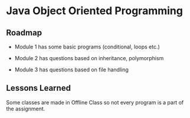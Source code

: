 
# Java Object Oriented Programming 




## Roadmap

- Module 1 has some basic programs (conditional, loops etc.)

- Module 2 has questions based on inheritance, polymorphism

- Module 3 has questions based on file handling



## Lessons Learned

Some classes are made in Offline Class so not every program is a part of the assignment.

